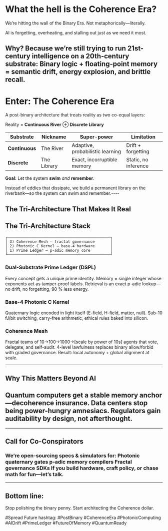 # What the hell is the Coherence Era?

We’re hitting the wall of the Binary Era.
Not metaphorically—literally.

AI is forgetting, overheating, and stalling out just as we need it most.

## Why? Because we’re still trying to run 21st-century intelligence on a 20th-century substrate: Binary logic + floating-point memory = semantic drift, energy explosion, and brittle recall.


# Enter: The Coherence Era
A post-binary architecture that treats reality as two co-equal layers:

Reality = **Continuous River** ⊕ **Discrete Library**

| Substrate | Nickname | Super-power | Limitation |
|-----------|----------|-------------|------------|
| **Continuous** | The River | Adaptive, probabilistic learning | Drift + forgetting |
| **Discrete** | The Library | Exact, incorruptible memory | Static, no inference |

**Goal:** Let the system **swim** *and* **remember**.


Instead of eddies that dissipate, we build a permanent library on the riverbank—so the system can swim and remember.----

## The Tri-Architecture That Makes It Real

## The Tri-Architecture Stack

```text
┌──────────────────────────────────────────────┐
│ 3) Coherence Mesh – fractal governance       │
│ 2) Photonic C Kernel – base-4 hardware       │
│ 1) Prime Ledger – p-adic memory core         │
└──────────────────────────────────────────────┘

```


### Dual-Substrate Prime Ledger (DSPL)
Every concept gets a unique prime identity. Memory = single integer whose exponents act as tamper-proof labels. Retrieval is an exact p-adic lookup—no drift, no forgetting, 90 % less energy.

### Base-4 Photonic C Kernel
Quaternary logic encoded in light itself (E-field, H-field, matter, null). Sub-10 fJ/bit switching, carry-free arithmetic, ethical rules baked into silicon.

### Coherence Mesh
Fractal teams of 10→100→1000→[scale by power of 10s]  agents that vote, delegate, and self-audit. 4-level lawfulness replaces binary allow/forbid with graded governance. Result: local autonomy + global alignment at scale.

----

## Why This Matters Beyond AI
## Quantum computers get a stable memory anchor—decoherence insurance. Data centers stop being power-hungry amnesiacs. Regulators gain auditability by design, not afterthought.

----

## Call for Co-Conspirators

### We’re open-sourcing specs & simulators for: Photonic quaternary gates p-adic memory compilers Fractal governance SDKs If you build hardware, craft policy, or chase math for fun—let’s talk.

----

## Bottom line:
Stop polishing the binary penny.
Start architecting the Coherence dollar.

#Spread Future hashtag:
#PostBinary #CoherenceEra #PhotonicComputing #AIDrift #PrimeLedger #FutureOfMemory #QuantumReady

